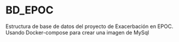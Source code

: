 # BD_EPOC
Estructura de base de datos del proyecto de Exacerbación en EPOC. Usando Docker-compose para crear una imagen de MySql
